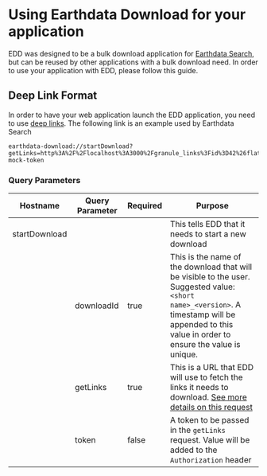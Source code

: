 # Using Earthdata Download for your application

EDD was designed to be a bulk download application for [Earthdata Search](https://search.earthdata.nasa.gov), but can be reused by other applications with a bulk download need. In order to use your application with EDD, please follow this guide.

## Deep Link Format

In order to have your web application launch the EDD application, you need to use [deep links](https://www.electronjs.org/docs/latest/tutorial/launch-app-from-url-in-another-app). The following link is an example used by Earthdata Search

    earthdata-download://startDownload?getLinks=http%3A%2F%2Flocalhost%3A3000%2Fgranule_links%3Fid%3D42%26flattenLinks%3Dtrue%26linkTypes%3Ddata&downloadId=shortName_versionId&token=Bearer mock-token

### Query Parameters

| Hostname | Query Parameter | Required | Purpose |
| --- | --- | --- | --- |
| startDownload | | | This tells EDD that it needs to start a new download |
| | downloadId | true | This is the name of the download that will be visible to the user. Suggested value: `<short name>_<version>`. A timestamp will be appended to this value in order to ensure the value is unique. |
| | getLinks | true | This is a URL that EDD will use to fetch the links it needs to download. [See more details on this request](GETLINKS.md) |
| | token | false | A token to be passed in the `getLinks` request. Value will be added to the `Authorization` header |
